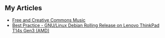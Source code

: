## My Articles

- [Free and Creative Commons Music](../../../free-and-creative-commons-music/blob/main/index.md)
- [Best Practice - GNU/Linux Debian Rolling Release on Lenovo ThinkPad T14s Gen3 (AMD)](https://github.com/semareit/001-best-practice---linux-debian-on-lenovo-thinkpad-t14s-amd-gen3/tree/main/)

